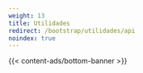 ```yaml
---
weight: 13
title: Utilidades
redirect: /bootstrap/utilidades/api
noindex: true
---
```


{{< content-ads/bottom-banner >}}
